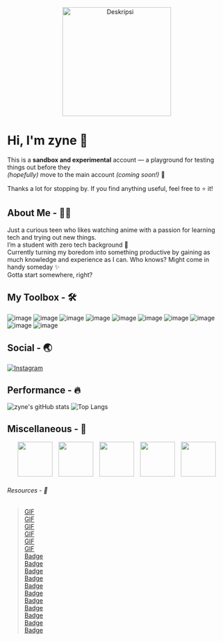 <div align="center"> 
  <img src="https://media1.tenor.com/m/0Rct1fnwVZMAAAAd/suou-yuki-sister.gif" alt="Deskripsi" height="250px" align="center"  />
</div>

# **Hi, I'm zyne 👋**

This is a **sandbox and experimental** account — a playground for testing things out before they  
_(hopefully)_ move to the main account _(coming soon!)_ 🚀

Thanks a lot for stopping by. If you find anything useful, feel free to ⭐️ it!

## About Me - 🙋‍♂️
Just a curious teen who likes watching anime with a passion for learning tech and trying out new things.  
I’m a student with zero tech background 🗿  
Currently turning my boredom into something productive by gaining as much knowledge and experience as I can. Who knows? Might come in handy someday ✨  
Gotta start somewhere, right?

## My Toolbox - 🛠️
![image](https://img.shields.io/badge/HTML5-E34F26?style=for-the-badge&logo=html5&logoColor=white)
![image](https://img.shields.io/badge/CSS3-1572B6?style=for-the-badge&logo=css3&logoColor=white)
![image](https://img.shields.io/badge/JavaScript-323330?style=for-the-badge&logo=javascript&logoColor=F7DF1E)
![image](https://img.shields.io/badge/PHP-777BB4?style=for-the-badge&logo=php&logoColor=white)
![image](https://img.shields.io/badge/Laravel-FF2D20?style=for-the-badge&logo=laravel&logoColor=white)
![image](https://img.shields.io/badge/Python-FFD43B?style=for-the-badge&logo=python&logoColor=blue)
![image](https://img.shields.io/badge/NeoVim-%2357A143.svg?&style=for-the-badge&logo=neovim&logoColor=white)
![image](https://img.shields.io/badge/VSCode-0078D4?style=for-the-badge&logo=visual%20studio%20code&logoColor=white)
![image](https://img.shields.io/badge/Arch_Linux-1793D1?style=for-the-badge&logo=arch-linux&logoColor=white)
![image](https://img.shields.io/badge/Windows-0078D6?style=for-the-badge&logo=windows&logoColor=white)

## Social - 🌏
[![Instagram](https://img.shields.io/badge/Instagram-%234B4B4B.svg?style=for-the-badge&logo=Instagram&logoColor=white)](https://instagram.com/parikesitaji_)

## Performance - 🔥
![zyne's gitHub stats](https://github-readme-stats.vercel.app/api?username=zyne-24&show_icons=true&theme=tokyonight)
![Top Langs](https://github-readme-stats.vercel.app/api/top-langs/?username=zyne-24&layout=compact&theme=tokyonight)

## Miscellaneous - 🎲
<div align="center">
  <p>
    <img src="https://media1.tenor.com/m/LiqhUEDmWcAAAAAd/cute.gif" height="80" style="margin-right:10px" />
    <img src="https://media1.tenor.com/m/Kr6jKur1_DYAAAAC/cat.gif" height="80" style="margin-right:10px" />
    <img src="https://media1.tenor.com/m/PdiBiXr7LFUAAAAC/slime-anime.gif" height="80" style="margin-right:10px" />
    <img src="https://media1.tenor.com/m/TeDLSpDfcaQAAAAC/anime-eating.gif" height="80" style="margin-right:10px"/>
    <img src="https://media1.tenor.com/m/NMAMk3d1dkEAAAAd/re-zero-anime-girl.gif" height="80" />
  </p>
</div>

###### Resources - 📁
> [GIF](https://media1.tenor.com/m/0Rct1fnwVZMAAAAd/suou-yuki-sister.gif)  
> [GIF](https://media1.tenor.com/m/LiqhUEDmWcAAAAAd/cute.gif)  
> [GIF](https://media1.tenor.com/m/Kr6jKur1_DYAAAAC/cat.gif)  
> [GIF](https://media1.tenor.com/m/PdiBiXr7LFUAAAAC/slime-anime.gif)  
> [GIF](https://media1.tenor.com/m/TeDLSpDfcaQAAAAC/anime-eating.gif)  
> [GIF](https://media1.tenor.com/m/NMAMk3d1dkEAAAAd/re-zero-anime-girl.gif)  
> [Badge](https://img.shields.io/badge/HTML5-E34F26?style=for-the-badge&logo=html5&logoColor=white)  
> [Badge](https://img.shields.io/badge/CSS3-1572B6?style=for-the-badge&logo=css3&logoColor=white)  
> [Badge](https://img.shields.io/badge/JavaScript-323330?style=for-the-badge&logo=javascript&logoColor=F7DF1E)  
> [Badge](https://img.shields.io/badge/PHP-777BB4?style=for-the-badge&logo=php&logoColor=white)  
> [Badge](https://img.shields.io/badge/Laravel-FF2D20?style=for-the-badge&logo=laravel&logoColor=white)  
> [Badge](https://img.shields.io/badge/Python-FFD43B?style=for-the-badge&logo=python&logoColor=blue)  
> [Badge](https://img.shields.io/badge/NeoVim-%2357A143.svg?&style=for-the-badge&logo=neovim&logoColor=white)  
> [Badge](https://img.shields.io/badge/VSCode-0078D4?style=for-the-badge&logo=visual%20studio%20code&logoColor=white)  
> [Badge](https://img.shields.io/badge/Arch_Linux-1793D1?style=for-the-badge&logo=arch-linux&logoColor=white)  
> [Badge](https://img.shields.io/badge/Windows-0078D6?style=for-the-badge&logo=windows&logoColor=white)  
> [Badge](https://img.shields.io/badge/Instagram-%234B4B4B.svg?style=for-the-badge&logo=Instagram&logoColor=white)


<!--
gif :
https://i.pinimg.com/originals/49/1e/98/491e98a2c3e81f3efb34db8f9e4c62a8.gif : Kaneki Ken
https://i.pinimg.com/originals/dc/3e/cd/dc3ecdab0fa15f3bd29d1e20718648e6.gif : Anime Red Eye
https://media1.tenor.com/m/0Rct1fnwVZMAAAAd/suou-yuki-sister.gif : Wave Girl
https://media1.tenor.com/m/Ch4VFEjuI7IAAAAC/anime-boy.gif : Wave Men


<h2>About Me <img src="https://media1.tenor.com/m/srA65JjOBoAAAAAd/tian-lang-me.gif" width="30" style="vertical-align: middle;" /></h2>

-->

